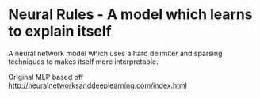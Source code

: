 # Neural Rules - A model which learns to explain itself

A neural network model which uses a hard delimiter and sparsing techniques to makes itself more interpretable.

Original MLP based off http://neuralnetworksanddeeplearning.com/index.html
